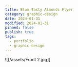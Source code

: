 ```yaml
---
title: Blum Tasty Almonds Flyer
category: graphic-design
date: 2024-01-31
modified: 2024-01-31
pinned: false
publish: true
tags:
  - portfolio
  - graphic-design
---
```


![[/assets/Front 2.jpg]]
